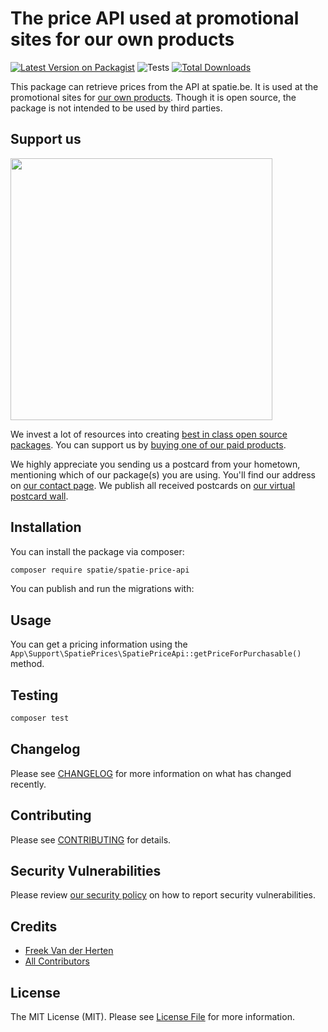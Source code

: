 # The price API used at promotional sites for our own products

[![Latest Version on Packagist](https://img.shields.io/packagist/v/spatie/spatie-price-api.svg?style=flat-square)](https://packagist.org/packages/spatie/spatie-price-api)
![Tests](https://github.com/spatie/spatie-price-api/workflows/Tests/badge.svg)
[![Total Downloads](https://img.shields.io/packagist/dt/spatie/spatie-price-api.svg?style=flat-square)](https://packagist.org/packages/spatie/spatie-price-api)

This package can retrieve prices from the API at spatie.be. It is used at the promotional sites for [our own products](https://spatie.be/products). Though it is open source, the package is not intended to be used by third parties.

## Support us

[<img src="https://github-ads.s3.eu-central-1.amazonaws.com/spatie-price-api.jpg?t=1" width="419px" />](https://spatie.be/github-ad-click/spatie-price-api)

We invest a lot of resources into creating [best in class open source packages](https://spatie.be/open-source). You can support us by [buying one of our paid products](https://spatie.be/open-source/support-us).

We highly appreciate you sending us a postcard from your hometown, mentioning which of our package(s) you are using. You'll find our address on [our contact page](https://spatie.be/about-us). We publish all received postcards on [our virtual postcard wall](https://spatie.be/open-source/postcards).

## Installation

You can install the package via composer:

```bash
composer require spatie/spatie-price-api
```

You can publish and run the migrations with:


## Usage

You can get a pricing information using the `App\Support\SpatiePrices\SpatiePriceApi::getPriceForPurchasable()` method.

## Testing

``` bash
composer test
```

## Changelog

Please see [CHANGELOG](CHANGELOG.md) for more information on what has changed recently.

## Contributing

Please see [CONTRIBUTING](.github/CONTRIBUTING.md) for details.

## Security Vulnerabilities

Please review [our security policy](../../security/policy) on how to report security vulnerabilities.

## Credits

- [Freek Van der Herten](https://github.com/freekmurze)
- [All Contributors](../../contributors)

## License

The MIT License (MIT). Please see [License File](LICENSE.md) for more information.
